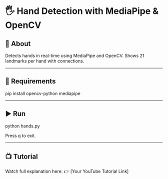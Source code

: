 
🖐 Hand Detection with MediaPipe & OpenCV
===========================================

📌 About
--------
Detects hands in real-time using MediaPipe and OpenCV. 
Shows 21 landmarks per hand with connections.

-------------------------------------------
📂 Requirements
-------------------------------------------
pip install opencv-python mediapipe

-------------------------------------------
▶️ Run
-------------------------------------------
python hands.py

Press q to exit.

-------------------------------------------
📺 Tutorial
-------------------------------------------
Watch full explanation here:
👉 [Your YouTube Tutorial Link]
